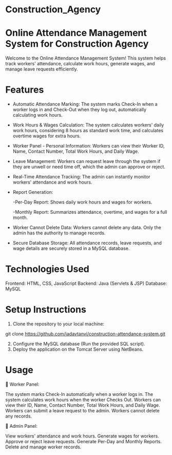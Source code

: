 # Construction_Agency
# Online Attendance Management System for Construction Agency
Welcome to the Online Attendance Management System!
This system helps track workers' attendance, calculate work hours, generate wages, and manage leave requests efficiently.

# Features
* Automatic Attendance Marking: The system marks Check-In when a worker logs in and Check-Out when they log out, automatically calculating work hours.
* Work Hours & Wages Calculation: The system calculates workers' daily work hours, considering 8 hours as standard work time, and calculates overtime wages for extra hours.
* Worker Panel - Personal Information: Workers can view their Worker ID, Name, Contact Number, Total Work Hours, and Daily Wage.
* Leave Management: Workers can request leave through the system if they are unwell or need time off, which the admin can approve or reject.
* Real-Time Attendance Tracking: The admin can instantly monitor workers' attendance and work hours.
* Report Generation:

  -Per-Day Report: Shows daily work hours and wages for workers.
  
  -Monthly Report: Summarizes attendance, overtime, and wages for a full month.
  
* Worker Cannot Delete Data: Workers cannot delete any data. Only the admin has the authority to manage records.
* Secure Database Storage: All attendance records, leave requests, and wage details are securely stored in a MySQL database.

# Technologies Used
Frontend: HTML, CSS, JavaScript
Backend: Java (Servlets & JSP)
Database: MySQL

# Setup Instructions
1. Clone the repository to your local machine:

git clone https://github.com/jadavtanvi/construction-attendance-system.git

2. Configure the MySQL database (Run the provided SQL script).
3. Deploy the application on the Tomcat Server using NetBeans.
   
# Usage
🔹 Worker Panel:

The system marks Check-In automatically when a worker logs in.
The system calculates work hours when the worker Checks Out.
Workers can view their ID, Name, Contact Number, Total Work Hours, and Daily Wage.
Workers can submit a leave request to the admin.
Workers cannot delete any records.


🔹 Admin Panel:

View workers' attendance and work hours.
Generate wages for workers.
Approve or reject leave requests.
Generate Per-Day and Monthly Reports.
Delete and manage worker records.
